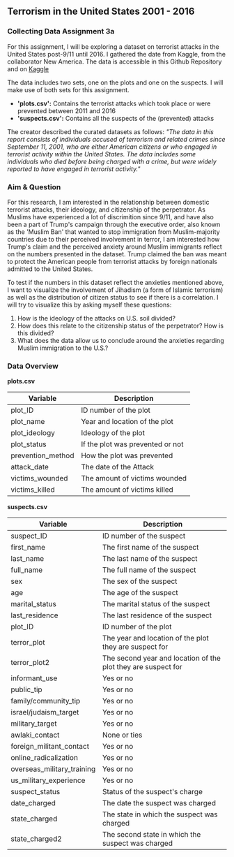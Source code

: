 ## Terrorism in the United States 2001 - 2016 
### Collecting Data Assignment 3a 

For this assignment, I will be exploring a dataset on terrorist attacks in the United States post-9/11 until 2016. I gathered the date from Kaggle, from the collaborator New America. The data is accessible in this Github Repository and on [Kaggle](https://www.kaggle.com/datasets/newamerica/terrorist-activity/data.) 

The data includes two sets, one on the plots and one on the suspects. I will make use of both sets for this assignment. 

  - **'plots.csv':** Contains the terrorist attacks which took place or were prevented between 2011 and 2016
  - **'suspects.csv':** Contains all the suspects of the (prevented) attacks

The creator described the curated datasets as follows: *"The data in this report consists of individuals accused of terrorism and related crimes since September 11, 2001, who are either American citizens or who engaged in terrorist activity within the United States. The data includes some individuals who died before being charged with a crime, but were widely reported to have engaged in terrorist activity."*

### Aim & Question 

For this research, I am interested in the relationship between domestic terrorist attacks, their ideology, and citizenship of the perpetrator. As Muslims have experienced a lot of discrimition since 9/11, and have also been a part of Trump's campaign through the executive order, also known as the 'Muslim Ban' that wanted to stop immigration from Muslim-majority countries due to their perceived involvement in terror, I am interested how Trump's claim and the perceived anxiety around Muslim immigrants reflect on the numbers presented in the dataset. Trump claimed the ban was meant to protect the American people from terrorist attacks by foreign nationals admitted to the United States.

To test if the numbers in this dataset reflect the anxieties mentioned above, I want to visualize the involvement of Jihadism (a form of Islamic terrorism) as well as the distribution of citizen status to see if there is a correlation. I will try to visualize this by asking myself these questions:

  1. How is the ideology of the attacks on U.S. soil divided?
  2. How does this relate to the citizenship status of the perpetrator? How is this divided?
  3. What does the data allow us to conclude around the anxieties regarding Muslim immigration to the U.S.? 

### Data Overview

**plots.csv**

| Variable      | Description                                  |
| ------------- | -------------------------------------------- |
| plot_ID       | ID number of the plot                        |
| plot_name     | Year and location of the plot              |
| plot_ideology  | Ideology of the plot                     |
| plot_status          | If the plot was prevented or not   |
| prevention_method       | How the plot was prevented                      |
| attack_date    | The date of the Attack    |
| victims_wounded           | The amount of victims wounded                         |
| victims_killed           | The amount of victims killed                         |

**suspects.csv**

| Variable      | Description                                  |
| ------------- | -------------------------------------------- |
| suspect_ID       | ID number of the suspect                        |
| first_name     | The first name of the suspect              |
| last_name  | The last name of the suspect                     |
| full_name          | The full name of the suspect  |
| sex       | The sex of the suspect                     |
| age    | The age of the suspect  |
| marital_status           | The marital status of the suspect                         |
| last_residence           | The last residence of the suspect                      |
| plot_ID       | ID number of the plot                        |
| terror_plot     | The year and location of the plot they are suspect for             |
| terror_plot2           | The second year and location of the plot they are suspect for         |
| informant_use           | Yes or no                       |
| public_tip       | Yes or no                       |
| family/community_tip     | Yes or no            |
| israel/judaism_target           | Yes or no                         |
| military_target          | Yes or no                         |
| awlaki_contact           | None or ties                     |
| foreign_militant_contact       | Yes or no                       |
| online_radicalization   | Yes or no             |
| overseas_military_training          | Yes or no                         |
| us_military_experience           | Yes or no                          |
| suspect_status       | Status of the suspect's charge                       |
| date_charged   | The date the suspect was charged             |
| state_charged       | The state in which the suspect was charged                     |
| state_charged2   | The second state in which the suspect was charged           |



